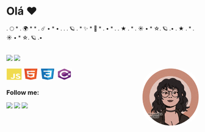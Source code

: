 
### <p><h1> Olá ❤️ </h1></p>

.        🌕  *    .     🌍    *      *    . ☄️
    •    *     •   .     .    .  🪐      .      *    ✨ *   💫      *    .       •    *   .      .         ★   .    *  .  ☀️ •    *     ☆.   🪐    .•
    .         ★   .    *  .  ☀️ •    *     ☆.   🪐    .•

<br>
  <img height="180cm" src ="https://github-readme-stats.vercel.app/api?username=DudeBatista&show_icons=true&theme=onedark"> 
  <img height="180cm" src="https://github-readme-stats.vercel.app/api/top-langs/?username=DudeBatista&layout=compact&langs_count=16&theme=onedark"/>
</div>
<div style="display: inline_block"><br>
  <img align="center" alt="Erin-Js" height="30" width="40" src="https://raw.githubusercontent.com/devicons/devicon/master/icons/javascript/javascript-plain.svg">
  <img align="center" alt="Erin-HTML" height="30" width="40" src="https://raw.githubusercontent.com/devicons/devicon/master/icons/html5/html5-original.svg">
  <img align="center" alt="Erin-CSS" height="30" width="40" src="https://raw.githubusercontent.com/devicons/devicon/master/icons/css3/css3-original.svg">
  <img align="center" alt="Erin-Csharp" height="30" width="40" src="https://raw.githubusercontent.com/devicons/devicon/master/icons/csharp/csharp-original.svg">
  <img src="img/Erin-pic.png " align="right" alt="Erin-pic" height="150" style="border-radius:50px;">
</div>

  ### **Follow me:**
  
<div> 
  <a href="https://instagram.com/Lithitwo" target="_blank"><img src="https://img.shields.io/badge/-Instagram-%23E4405F?style=for-the-badge&logo=instagram&logoColor=white" target="_blank"></a>
  <a href = "mailto:erinn2205@gmail.com"><img src="https://img.shields.io/badge/-Gmail-%23333?style=for-the-badge&logo=gmail&logoColor=white" target="_blank"></a>
  <a href="https://www.linkedin.com/in/duda-batista-018678237" target="_blank"><img src="https://img.shields.io/badge/-LinkedIn-%230077B5?style=for-the-badge&logo=linkedin&logoColor=white" target="_blank"></a> 
</div>
